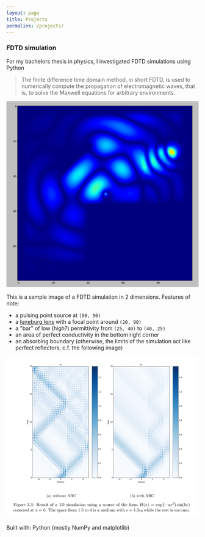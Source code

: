 ```yaml
---
layout: page
title: Projects
permalink: /projects/
---
```


### FDTD simulation 
For my bachelors thesis in physics, I investigated FDTD simulations using Python

> The finite difference time domain method, in short FDTD, is used to numerically compute
the propagation of electromagnetic waves, that is, to solve the Maxwell equations for arbitrary
environments.

<img src="./resources/fdtd1.png" alt="FDTD simulation with various features of low/high permittivity, taken from Ohner 2018" width="640"/>

This is a sample image of a FDTD simulation in 2 dimensions.
Features of note:   
- a pulsing point source at `(50, 50)` 
- a [luneburg lens](https://en.wikipedia.org/wiki/Luneburg_lens) with a focal point around `(20, 90)`
- a "bar" of low (high?) permittivity from `(25, 40)` to `(40, 25)`
- an area of perfect conductivity in the bottom right corner
- an absorbing boundary (otherwise, the limits of the simulation act like perfect reflectors, c.f. the following image)  

<img src="resources/abc_explanation_1d.png" alt="Comparison of 1d simulations with and without absorbing boundary conditions, taken from Ohner 2018" width="640"/>

Built with: Python (mostly NumPy and matplotlib)


